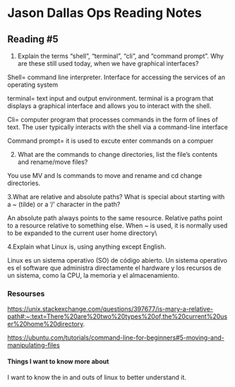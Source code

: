# Jason Dallas Ops Reading Notes

## Reading #5

 1. Explain the terms “shell”, “terminal”, “cli”, and “command prompt”. Why are these still used today, when we have graphical interfaces?

   Shell= command line interpreter. Interface for accessing the services of an operating system

   terminal=  text input and output environment. terminal is a program that displays a graphical interface and allows you to interact with the shell.

   Cli= computer program that processes commands in the form of lines of text. The user typically interacts with the shell via a command-line interface

   Command prompt= it is used to excute enter commands on a compuer

 2. What are the commands to change directories, list the file’s contents and rename/move files?

   You use MV and ls commands to move and rename and cd change directories.

 3.What are relative and absolute paths? What is special about starting with a ~ (tilde) or a ‘/’ character in the path?

  An absolute path always points to the same resource. Relative paths point to a resource relative to something else. When ~ is used, it is normally used to be expanded to the current user home directory\

 4.Explain what Linux is, using anything except English. 


Linux es un sistema operativo (SO) de código abierto. Un sistema operativo es el software que administra directamente el hardware y los recursos de un sistema, como la CPU, la memoria y el almacenamiento.

### Resourses

 https://unix.stackexchange.com/questions/397677/is-mary-a-relative-path#:~:text=There%20are%20two%20types%20of,the%20current%20user%20home%20directory.

 https://ubuntu.com/tutorials/command-line-for-beginners#5-moving-and-manipulating-files

#### Things I want to know more about

 I want to know the in and outs of linux to better understand it.
